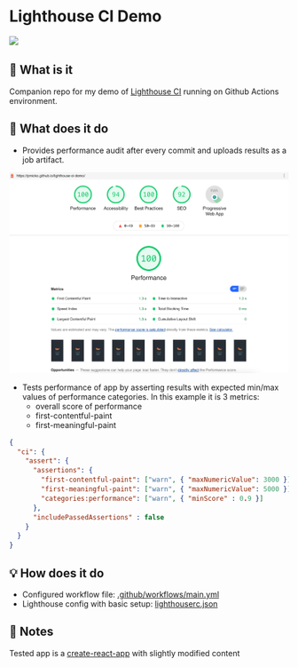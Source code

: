 # Lighthouse CI Demo
![](https://img.shields.io/github/actions/workflow/status/pmicko/lighthouse-ci-demo/main.yml)

## 🤔 What is it
Companion repo for my demo of [Lighthouse CI](https://github.com/treosh/lighthouse-ci-action) running on Github Actions environment.

## 🚀 What does it do
- Provides performance audit after every commit and uploads results as a job artifact.

![screenshot](src/screenshot.png)
- Tests performance of app by asserting results with expected min/max values of performance categories. In this example it is 3 metrics:
  - overall score of performance
  - first-contentful-paint
  - first-meaningful-paint
```json
{
  "ci": {
    "assert": {
      "assertions": {
        "first-contentful-paint": ["warn", { "maxNumericValue": 3000 }],
        "first-meaningful-paint": ["warn", { "maxNumericValue": 5000 }],
        "categories:performance": ["warn", { "minScore" : 0.9 }]
      },
      "includePassedAssertions" : false
    }
  }
}
```

## 💡 How does it do
- Configured workflow file: [.github/workflows/main.yml](https://github.com/pmicko/lighthouse-ci-demo/blob/master/.github/workflows/main.yml)
- Lighthouse config with basic setup: [lighthouserc.json](https://github.com/pmicko/lighthouse-ci-demo/blob/master/lighthouserc.json)

## 📝 Notes
Tested app is a [create-react-app](https://github.com/facebook/create-react-app) with slightly modified content
